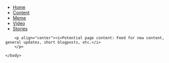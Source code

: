 <!DOCTYPE html>
<html>
	<head>
		<link rel="stylesheet" type="text/css" href="mystyle.css">
		<title>Nisse Content</title>
	</head>
	<body>
		<ul>
		<li><a href="mainpage.html">Home</a></li>
		<li><a class="active" href="content.html">Content</a></li>
		<li><a href="meme.html">Meme</a></li>
		<li><a href="video.html">Video</a></li>
		<li><a href="stories.html">Stories</a></li>
		</ul>
		
		<p align="center"><i>Potential page content: Feed for new content, general updates, short blogposts, etc.</i>
		</p>
		
	</body>
	
</html>
